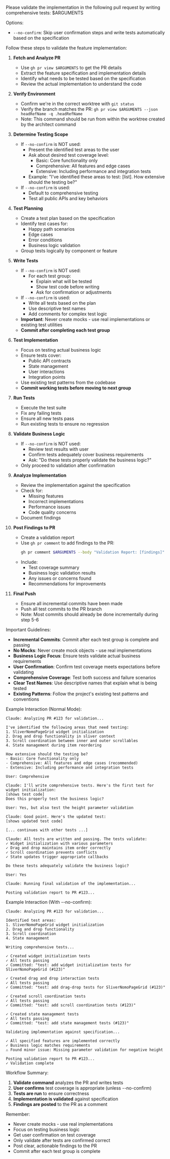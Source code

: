 Please validate the implementation in the following pull request by writing comprehensive tests: $ARGUMENTS

Options:
- `--no-confirm`: Skip user confirmation steps and write tests automatically based on the specification

Follow these steps to validate the feature implementation:

1. **Fetch and Analyze PR**
   - Use `gh pr view $ARGUMENTS` to get the PR details
   - Extract the feature specification and implementation details
   - Identify what needs to be tested based on the specification
   - Review the actual implementation to understand the code

2. **Verify Environment**
   - Confirm we're in the correct worktree with `git status`
   - Verify the branch matches the PR: `gh pr view $ARGUMENTS --json headRefName -q .headRefName`
   - Note: This command should be run from within the worktree created by the architect command

3. **Determine Testing Scope**
   - If `--no-confirm` is NOT used:
     - Present the identified test areas to the user
     - Ask about desired test coverage level:
       - Basic: Core functionality only
       - Comprehensive: All features and edge cases
       - Extensive: Including performance and integration tests
     - Example: "I've identified these areas to test: [list]. How extensive should the testing be?"
   - If `--no-confirm` is used:
     - Default to comprehensive testing
     - Test all public APIs and key behaviors

4. **Test Planning**
   - Create a test plan based on the specification
   - Identify test cases for:
     - Happy path scenarios
     - Edge cases
     - Error conditions
     - Business logic validation
   - Group tests logically by component or feature

5. **Write Tests**
   - If `--no-confirm` is NOT used:
     - For each test group:
       - Explain what will be tested
       - Show test code before writing
       - Ask for confirmation or adjustments
   - If `--no-confirm` is used:
     - Write all tests based on the plan
     - Use descriptive test names
     - Add comments for complex test logic
   - **Important**: Never create mocks - use real implementations or existing test utilities
   - **Commit after completing each test group**

6. **Test Implementation**
   - Focus on testing actual business logic
   - Ensure tests cover:
     - Public API contracts
     - State management
     - User interactions
     - Integration points
   - Use existing test patterns from the codebase
   - **Commit working tests before moving to next group**

7. **Run Tests**
   - Execute the test suite
   - Fix any failing tests
   - Ensure all new tests pass
   - Run existing tests to ensure no regression

8. **Validate Business Logic**
   - If `--no-confirm` is NOT used:
     - Review test results with user
     - Confirm tests adequately cover business requirements
     - Ask: "Do these tests properly validate the business logic?"
   - Only proceed to validation after confirmation

9. **Analyze Implementation**
   - Review the implementation against the specification
   - Check for:
     - Missing features
     - Incorrect implementations
     - Performance issues
     - Code quality concerns
   - Document findings

10. **Post Findings to PR**
    - Create a validation report
    - Use `gh pr comment` to add findings to the PR:
      ```bash
      gh pr comment $ARGUMENTS --body "Validation Report: [findings]"
      ```
    - Include:
      - Test coverage summary
      - Business logic validation results
      - Any issues or concerns found
      - Recommendations for improvements

11. **Final Push**
    - Ensure all incremental commits have been made
    - Push all test commits to the PR branch
    - Note: Most commits should already be done incrementally during step 5-6

Important Guidelines:
- **Incremental Commits**: Commit after each test group is complete and passing
- **No Mocks**: Never create mock objects - use real implementations
- **Business Logic Focus**: Ensure tests validate actual business requirements
- **User Confirmation**: Confirm test coverage meets expectations before validating
- **Comprehensive Coverage**: Test both success and failure scenarios
- **Clear Test Names**: Use descriptive names that explain what is being tested
- **Existing Patterns**: Follow the project's existing test patterns and conventions

Example Interaction (Normal Mode):
```
Claude: Analyzing PR #123 for validation...

I've identified the following areas that need testing:
1. SliverNomoPageGrid widget initialization
2. Drag and drop functionality in sliver context
3. Scroll coordination between inner and outer scrollables
4. State management during item reordering

How extensive should the testing be?
- Basic: Core functionality only
- Comprehensive: All features and edge cases (recommended)
- Extensive: Including performance and integration tests

User: Comprehensive

Claude: I'll write comprehensive tests. Here's the first test for widget initialization:
[shows test code]
Does this properly test the business logic?

User: Yes, but also test the height parameter validation

Claude: Good point. Here's the updated test:
[shows updated test code]

[... continues with other tests ...]

Claude: All tests are written and passing. The tests validate:
✓ Widget initialization with various parameters
✓ Drag and drop maintains item order correctly
✓ Scroll coordination prevents conflicts
✓ State updates trigger appropriate callbacks

Do these tests adequately validate the business logic?

User: Yes

Claude: Running final validation of the implementation...

Posting validation report to PR #123...
```

Example Interaction (With --no-confirm):
```
Claude: Analyzing PR #123 for validation...

Identified test areas:
1. SliverNomoPageGrid widget initialization
2. Drag and drop functionality
3. Scroll coordination
4. State management

Writing comprehensive tests...

✓ Created widget initialization tests
✓ All tests passing
✓ Committed: "test: add widget initialization tests for SliverNomoPageGrid (#123)"

✓ Created drag and drop interaction tests  
✓ All tests passing
✓ Committed: "test: add drag-drop tests for SliverNomoPageGrid (#123)"

✓ Created scroll coordination tests
✓ All tests passing
✓ Committed: "test: add scroll coordination tests (#123)"

✓ Created state management tests
✓ All tests passing
✓ Committed: "test: add state management tests (#123)"

Validating implementation against specification...

✓ All specified features are implemented correctly
✓ Business logic matches requirements
⚠ Found minor issue: Missing parameter validation for negative height

Posting validation report to PR #123...
✓ Validation complete
```

Workflow Summary:
1. **Validate command** analyzes the PR and writes tests
2. **User confirms** test coverage is appropriate (unless --no-confirm)
3. **Tests are run** to ensure correctness
4. **Implementation is validated** against specification
5. **Findings are posted** to the PR as a comment

Remember:
- Never create mocks - use real implementations
- Focus on testing business logic
- Get user confirmation on test coverage
- Only validate after tests are confirmed correct
- Post clear, actionable findings to the PR
- Commit after each test group is complete